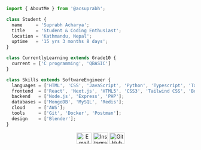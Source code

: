 ```js
import { AboutMe } from '@acsuprabh';

class Student {
  name     = 'Suprabh Acharya';
  title    = 'Student & Coding Enthusiast';
  location = 'Kathmandu, Nepal';
  uptime   = '15 yrs 3 months 8 days';
}

class CurrentlyLearning extends Grade10 {
  current = ['C programming', 'QBASIC']
}

class Skills extends SoftwareEngineer {
  languages = ['HTML', 'CSS', 'JavaScript', 'Python', 'Typescript', 'Tailwind CSS', 'NextJS', 'React'];
  frontend  = ['React', 'Next.js', 'HTML5', 'CSS3', 'Tailwind CSS', 'Bootstrap', 'GSAP', 'Three.js'];
  backend   = ['Node.js', 'Express', 'PHP'];
  databases = ['MongoDB', 'MySQL', 'Redis'];
  cloud     = ['AWS'];
  tools     = ['Git', 'Docker', 'Postman'];
  design    = ['Blender'];
}

```
<p align="center">
<a href="mailto:suprabh12@gmail.com"><img src="https://github.com/simple-icons/simple-icons/blob/develop/icons/gmail.svg" alt="Email" height="30" width="40" /></a>
<a href="https://instagram.com/supraaaa_._" target="_blank"><img src="https://raw.githubusercontent.com/rahuldkjain/github-profile-readme-generator/master/src/images/icons/Social/instagram.svg" alt="Instagram" height="30" width="40" /></a>
<a href="https://github.com/acsuprabh" target="_blank"><img src="https://raw.githubusercontent.com/rahuldkjain/github-profile-readme-generator/master/src/images/icons/Social/github.svg" alt="GitHub" height="30" width="40" /></a>
</p>

